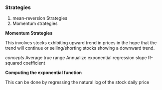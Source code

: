 ### Strategies
1. mean-reversion Strategies
2. Momentum strategies 

**Momentum Strategies**

This involves stocks exhibiting upward trend in prices in the hope that the trend will continue or selling/shorting stocks showing a downward trend.

*concepts*
Average true range
Annualize exponential regression slope
R-squared coefficient

**Computing the exponential function**

This can be done by regressing the natural log of the stock daily price 
